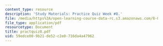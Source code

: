 ```yaml
---
content_type: resource
description: 'Study Materials: Practice Quiz Week #8.'
file: /media/https%3A/open-learning-course-data-rc.s3.amazonaws.com/8-022-physics-ii-electricity-and-magnetism-fall-2002/59edce009b21de52c2e0716da4a47962_practquiz8.pdf
file_type: application/pdf
resourcetype: Document
title: practquiz8.pdf
uid: 59edce00-9b21-de52-c2e0-716da4a47962
---
```

